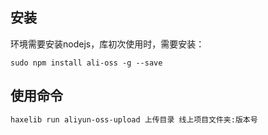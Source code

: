 ## 安装
环境需要安装nodejs，库初次使用时，需要安装：
```shell
sudo npm install ali-oss -g --save
```

## 使用命令
```haxe
haxelib run aliyun-oss-upload 上传目录 线上项目文件夹:版本号
```